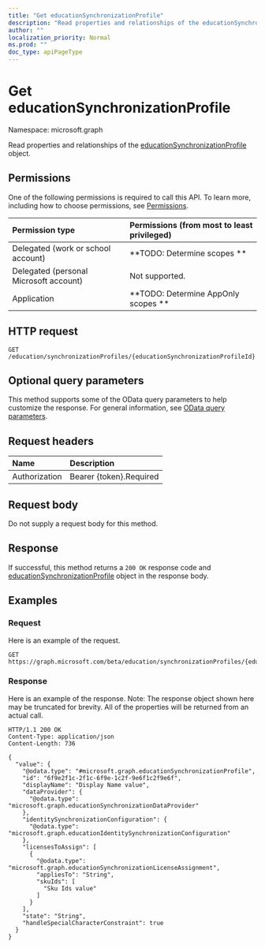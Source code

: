 ```yaml
---
title: "Get educationSynchronizationProfile"
description: "Read properties and relationships of the educationSynchronizationProfile object."
author: ""
localization_priority: Normal
ms.prod: ""
doc_type: apiPageType
---
```


# Get educationSynchronizationProfile

Namespace: microsoft.graph

Read properties and relationships of the [educationSynchronizationProfile](../resources/educationsynchronizationprofile.md) object.

## Permissions
One of the following permissions is required to call this API. To learn more, including how to choose permissions, see [Permissions](/concepts/permissions-reference.md).

|Permission type|Permissions (from most to least privileged)|
|:---|:---|
|Delegated (work or school account)|**TODO: Determine scopes **|
|Delegated (personal Microsoft account)|Not supported.|
|Application|**TODO: Determine AppOnly scopes **|

## HTTP request
<!-- {
  "blockType": "ignored"
}
-->
``` http
GET /education/synchronizationProfiles/{educationSynchronizationProfileId}
```

## Optional query parameters
This method supports some of the OData query parameters to help customize the response. For general information, see [OData query parameters](/graph/query-parameters).

## Request headers
|Name|Description|
|:---|:---|
|Authorization|Bearer {token}.Required|

## Request body
Do not supply a request body for this method.

## Response
If successful, this method returns a `200 OK` response code and [educationSynchronizationProfile](../resources/educationsynchronizationprofile.md) object in the response body.

## Examples

### Request
Here is an example of the request.
<!-- {
  "blockType": "request",
  "name": "get_educationsynchronizationprofile"
}
-->
``` http
GET https://graph.microsoft.com/beta/education/synchronizationProfiles/{educationSynchronizationProfileId}
```

### Response
Here is an example of the response. Note: The response object shown here may be truncated for brevity. All of the properties will be returned from an actual call.
<!-- {
  "blockType": "response",
  "truncated": true,
  "@odata.type": "microsoft.graph.educationSynchronizationProfile"
}
-->
``` http
HTTP/1.1 200 OK
Content-Type: application/json
Content-Length: 736

{
  "value": {
    "@odata.type": "#microsoft.graph.educationSynchronizationProfile",
    "id": "6f9e2f1c-2f1c-6f9e-1c2f-9e6f1c2f9e6f",
    "displayName": "Display Name value",
    "dataProvider": {
      "@odata.type": "microsoft.graph.educationSynchronizationDataProvider"
    },
    "identitySynchronizationConfiguration": {
      "@odata.type": "microsoft.graph.educationIdentitySynchronizationConfiguration"
    },
    "licensesToAssign": [
      {
        "@odata.type": "microsoft.graph.educationSynchronizationLicenseAssignment",
        "appliesTo": "String",
        "skuIds": [
          "Sku Ids value"
        ]
      }
    ],
    "state": "String",
    "handleSpecialCharacterConstraint": true
  }
}
```

